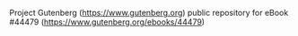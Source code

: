 Project Gutenberg (https://www.gutenberg.org) public repository for eBook #44479 (https://www.gutenberg.org/ebooks/44479)
